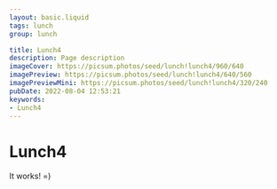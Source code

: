 ```yaml
---
layout: basic.liquid
tags: lunch
group: lunch

title: Lunch4
description: Page description
imageCover: https://picsum.photos/seed/lunch!lunch4/960/640
imagePreview: https://picsum.photos/seed/lunch!lunch4/640/560
imagePreviewMini: https://picsum.photos/seed/lunch!lunch4/320/240
pubDate: 2022-08-04 12:53:21
keywords:
- Lunch4
---
```


# Lunch4

It works! =)

